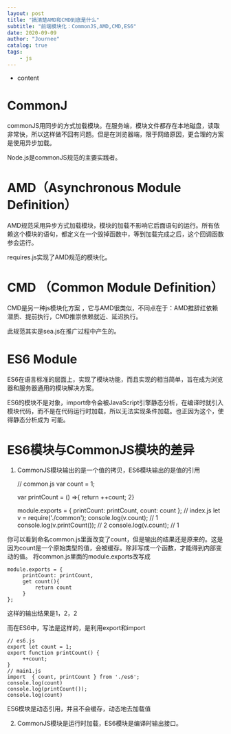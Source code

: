```yaml
---
layout: post
title: "搞清楚AMD和CMD到底是什么"
subtitle: "前端模块化：CommonJS,AMD,CMD,ES6"
date: 2020-09-09
author: "Journee"
catalog: true
tags:
    - js
---
```

    
* content

# CommonJ
commonJS用同步的方式加载模块。在服务端，模块文件都存在本地磁盘，读取非常快，所以这样做不回有问题。但是在浏览器端，限于网络原因，更合理的方案是使用异步加载。

Node.js是commonJS规范的主要实践者。

# AMD（Asynchronous Module Definition）
AMD规范采用异步方式加载模块，模块的加载不影响它后面语句的运行。所有依赖这个模块的语句，都定义在一个毁掉函数中，等到加载完成之后，这个回调函数参会运行。

requires.js实现了AMD规范的模块化。

# CMD （Common Module Definition）
CMD是另一种js模块化方案 ，它与AMD很类似，不同点在于：AMD推辞红依赖潜质、提前执行，CMD推崇依赖就近、延迟执行。

此规范其实是sea.js在推广过程中产生的。

# ES6 Module
ES6在语言标准的层面上，实现了模块功能，而且实现的相当简单，旨在成为浏览器和服务器通用的模块解决方案。

ES6的模块不是对象，import命令会被JavaScript引擎静态分析，在编译时就引入模块代码，而不是在代码运行时加载，所以无法实现条件加载。也正因为这个，使得静态分析成为
可能。

# ES6模块与CommonJS模块的差异
1. CommonJS模块输出的是一个值的拷贝，ES6模块输出的是值的引用


    // common.js
    var count = 1;
    
    var printCount = () =>{ 
       return ++count;
    2}
    
    module.exports = {
         printCount: printCount,
         count: count
    };
     // index.js
    let v = require('./common');
    console.log(v.count); // 1
    console.log(v.printCount()); // 2
    console.log(v.count); // 1
       
你可以看到命名common.js里面改变了count，但是输出的结果还是原来的。这是因为count是一个原始类型的值，会被缓存。除非写成一个函数，才能得到内部变动的值。
将common.js里面的module.exports改写成
        
    module.exports = {
         printCount: printCount,
         get count(){
             return count
         }
    };              
    
这样的输出结果是1，2，2

而在ES6中，写法是这样的，是利用export和import

    // es6.js
    export let count = 1;
    export function printCount() {
         ++count;
    }
    // main1.js
    import  { count, printCount } from './es6';
    console.log(count)
    console.log(printCount());
    console.log(count)
    
ES6模块是动态引用，并且不会缓存，动态地去加载值

2. CommonJS模块是运行时加载，ES6模块是编译时输出接口。
    